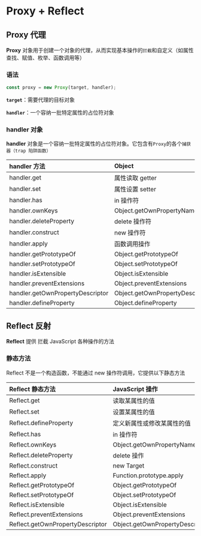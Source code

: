 # Proxy + Reflect

## Proxy 代理

**Proxy** 对象用于创建一个对象的代理，从而实现基本操作的`拦截`和自定义（如属性查找、赋值、枚举、函数调用等）

### 语法

```javascript
const proxy = new Proxy(target, handler);
```

**`target`**：需要代理的目标对象

**`handler`**：一个容纳一批特定属性的占位符对象

### handler 对象

**handler** 对象是一个容纳一批特定属性的占位符对象。它包含有`Proxy`的各个`捕获器（trap 陷阱函数）`

| handler 方法                     | Object                                                  |
| :------------------------------- | :------------------------------------------------------ |
| handler.get                      | 属性读取 getter                                         |
| handler.set                      | 属性设置 setter                                         |
| handler.has                      | in 操作符                                               |
| handler.ownKeys                  | Object.getOwnPropertyNames/Object.getOwnPropertySymbols |
| handler.deleteProperty           | delete 操作符                                           |
| handler.construct                | new 操作符                                              |
| handler.apply                    | 函数调用操作                                            |
| handler.getPrototypeOf           | Object.getPrototypeOf                                   |
| handler.setPrototypeOf           | Object.setPrototypeOf                                   |
| handler.isExtensible             | Object.isExtensible                                     |
| handler.preventExtensions        | Object.preventExtensions                                |
| handler.getOwnPropertyDescriptor | Object.getOwnPropertyDescriptor                         |
| handler.defineProperty           | Object.defineProperty                                   |

## Reflect 反射

**Reflect** 提供 拦截 JavaScript 各种操作的方法

### 静态方法

Reflect 不是一个构造函数，不能通过 new 操作符调用，它提供以下静态方法

| Reflect 静态方法                 | JavaScript 操作                                         |
| :------------------------------- | :------------------------------------------------------ |
| Reflect.get                      | 读取某属性的值                                          |
| Reflect.set                      | 设置某属性的值                                          |
| Reflect.defineProperty           | 定义新属性或修改某属性的值                              |
| Reflect.has                      | in 操作符                                               |
| Reflect.ownKeys                  | Object.getOwnPropertyNames/Object.getOwnPropertySymbols |
| Reflect.deleteProperty           | delete 操作                                             |
| Reflect.construct                | new Target                                              |
| Reflect.apply                    | Function.prototype.apply                                |
| Reflect.getPrototypeOf           | Object.getPrototypeOf                                   |
| Reflect.setPrototypeOf           | Object.setPrototypeOf                                   |
| Reflect.isExtensible             | Object.isExtensible                                     |
| Reflect.preventExtensions        | Object.preventExtensions                                |
| Reflect.getOwnPropertyDescriptor | Object.getOwnPropertyDescriptor                         |
